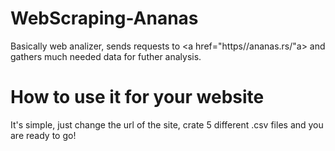 # WebScraping-Ananas

Basically web analizer, sends requests to <a href="https//ananas.rs/"a> and gathers much needed data for futher analysis.

# How to use it for your website

It's simple, just change the url of the site, crate 5 different .csv files and you are ready to go!
